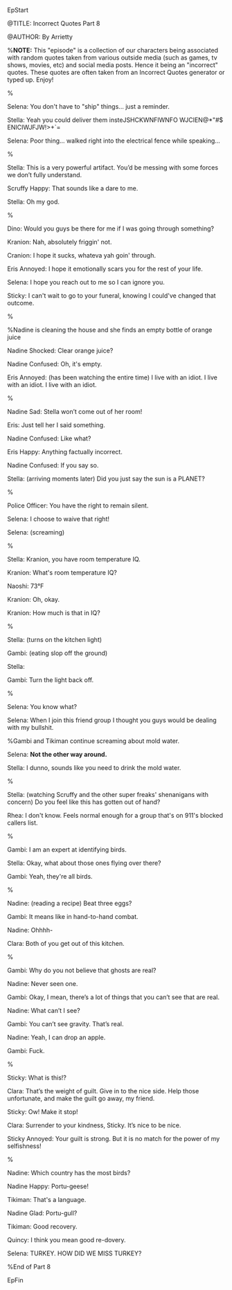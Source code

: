EpStart

<!-- Epilogue Info -->

@TITLE: Incorrect Quotes Part 8

@AUTHOR: By Arrietty


%**NOTE:** This "episode" is a collection of our characters being associated with random quotes taken from various outside media (such as games, tv shows, movies, etc) and social media posts. Hence it being an "incorrect" quotes. These quotes are often taken from an Incorrect Quotes generator or typed up. Enjoy!

%

Selena: You don't have to "ship" things... just a reminder.

Stella: Yeah you could deliver them insteJSHCKWNFIWNFO WJCIEN@*"#$ ENICIWJFJW!>+`=

Selena: Poor thing... walked right into the electrical fence while speaking...

%

Stella: This is a very powerful artifact. You’d be messing with some forces we don’t fully understand.

Scruffy Happy: That sounds like a dare to me.

Stella: Oh my god.

%

Dino: Would you guys be there for me if I was going through something?

Kranion: Nah, absolutely friggin' not.

Cranion: I hope it sucks, whateva yah goin' through.

Eris Annoyed: I hope it emotionally scars you for the rest of your life.

Selena: I hope you reach out to me so I can ignore you.

Sticky: I can't wait to go to your funeral, knowing I could've changed that outcome.

%

%Nadine is cleaning the house and she finds an empty bottle of orange juice

Nadine Shocked: Clear orange juice? 

Nadine Confused: Oh, it's empty. 

Eris Annoyed: (has been watching the entire time) I live with an idiot. I live with an idiot. I live with an idiot.

%

Nadine Sad: Stella won’t come out of her room! 

Eris: Just tell her I said something. 

Nadine Confused: Like what? 

Eris Happy: Anything factually incorrect. 

Nadine Confused: If you say so. 

Stella: (arriving moments later) Did you just say the sun is a PLANET?

%

Police Officer: You have the right to remain silent. 

Selena: I choose to waive that right! 

Selena: (screaming)

%

Stella: Kranion, you have room temperature IQ. 

Kranion: What's room temperature IQ? 

Naoshi: 73°F

Kranion: Oh, okay. 

Kranion: How much is that in IQ?

%

Stella: (turns on the kitchen light)

Gambi: (eating slop off the ground)

Stella: 

Gambi: Turn the light back off.

%

Selena: You know what? 

Selena: When I join this friend group I thought you guys would be dealing with my bullshit. 

%Gambi and Tikiman continue screaming about mold water.

Selena: **Not the other way around.**

Stella: I dunno, sounds like you need to drink the mold water.

%

Stella: (watching Scruffy and the other super freaks' shenanigans with concern) Do you feel like this has gotten out of hand?
 
Rhea: I don't know. Feels normal enough for a group that's on 911's blocked callers list.

%

Gambi: I am an expert at identifying birds.

Stella: Okay, what about those ones flying over there?

Gambi: Yeah, they're all birds.

%

Nadine: (reading a recipe) Beat three eggs?

Gambi: It means like in hand-to-hand combat.

Nadine: Ohhhh-

Clara: Both of you get out of this kitchen.

%

Gambi: Why do you not believe that ghosts are real?

Nadine: Never seen one.

Gambi: Okay, I mean, there’s a lot of things that you can’t see that are real.

Nadine: What can’t I see?

Gambi: You can’t see gravity. That’s real.

Nadine: Yeah, I can drop an apple.

Gambi: Fuck.

%

Sticky: What is this!?

Clara: That’s the weight of guilt. Give in to the nice side. Help those unfortunate, and make the guilt go away, my friend.

Sticky: Ow! Make it stop!

Clara: Surrender to your kindness, Sticky. It’s nice to be nice.

Sticky Annoyed: Your guilt is strong. But it is no match for the power of my selfishness!

%

Nadine: Which country has the most birds?

Nadine Happy: Portu-geese!

Tikiman: That's a language.

Nadine Glad: Portu-gull?

Tikiman: Good recovery.

Quincy: I think you mean good re-dovery.

Selena: TURKEY. HOW DID WE MISS TURKEY?

%End of Part 8

EpFin

<script src="{{ '/assets/js/EpFormatter.js' | relative_url }}"></script>